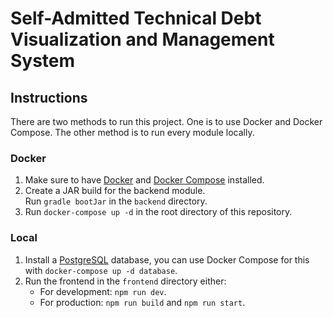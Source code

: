 # Self-Admitted Technical Debt Visualization and Management System

## Instructions

There are two methods to run this project. One is to use Docker and Docker Compose. The other method is to run every
module locally.

### Docker

1. Make sure to have [Docker](https://docs.docker.com/get-docker/)
   and [Docker Compose](https://docs.docker.com/compose/) installed.
2. Create a JAR build for the backend module.  
   Run `gradle bootJar` in the `backend` directory.
3. Run `docker-compose up -d` in the root directory of this repository.

### Local

1. Install a [PostgreSQL](https://www.postgresql.org/) database, you can use Docker Compose for this
   with `docker-compose up -d database`.
2. Run the frontend in the `frontend` directory either:
    - For development: `npm run dev`.
    - For production: `npm run build` and `npm run start`.
